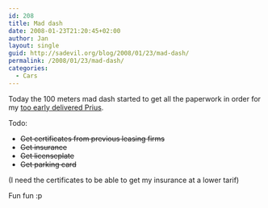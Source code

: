 ```yaml
---
id: 208
title: Mad dash
date: 2008-01-23T21:20:45+02:00
author: Jan
layout: single
guid: http://sadevil.org/blog/2008/01/23/mad-dash/
permalink: /2008/01/23/mad-dash/
categories:
  - Cars
---
```

Today the 100 meters mad dash started to get all the paperwork in order for my [too early delivered Prius](https://kcore.org/2008/01/22/i-can-haz-prius-i-can/).

Todo:

  * ~~Get certificates from previous leasing firms~~
  * ~~Get insurance~~
  * ~~Get licenseplate~~
  * ~~Get parking card~~

(I need the certificates to be able to get my insurance at a lower tarif)

Fun fun :p
